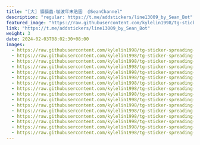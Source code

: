 ```yaml
---
title: "[大] 貓貓蟲-咖波年末貼圖  @SeanChannel"
description: "regular: https://t.me/addstickers/line13009_by_Sean_Bot"
featured_image: "https://raw.githubusercontent.com/kylelin1998/tg-sticker-spreading-worldwide-images/main/img/ce7ccbe3-9382-4adc-8ce5-0e9152580f16.jpg"
link: "https://t.me/addstickers/line13009_by_Sean_Bot"
weight: 3
date: 2024-02-03T08:02:30+08:00
images:
  - https://raw.githubusercontent.com/kylelin1998/tg-sticker-spreading-worldwide-images/main/img/ce7ccbe3-9382-4adc-8ce5-0e9152580f16.jpg
  - https://raw.githubusercontent.com/kylelin1998/tg-sticker-spreading-worldwide-images/main/img/e7de5dd0-96ad-4ca9-b3c6-1e3d3e9ac25e.jpg
  - https://raw.githubusercontent.com/kylelin1998/tg-sticker-spreading-worldwide-images/main/img/3e789177-0d26-41ec-a9f0-35cb1d952e30.jpg
  - https://raw.githubusercontent.com/kylelin1998/tg-sticker-spreading-worldwide-images/main/img/233a4add-6662-4d8a-a131-52c9a4d7fc09.jpg
  - https://raw.githubusercontent.com/kylelin1998/tg-sticker-spreading-worldwide-images/main/img/25fd99e5-3d3a-4baf-9613-f8d3ad1c0f6c.jpg
  - https://raw.githubusercontent.com/kylelin1998/tg-sticker-spreading-worldwide-images/main/img/e27c3262-f127-4b85-93e4-54ab3cda6a67.jpg
  - https://raw.githubusercontent.com/kylelin1998/tg-sticker-spreading-worldwide-images/main/img/cd70e958-9301-4549-9d93-1219e55b6a3a.jpg
  - https://raw.githubusercontent.com/kylelin1998/tg-sticker-spreading-worldwide-images/main/img/7cb41397-ab4d-4851-a07e-2e40280765f4.jpg
  - https://raw.githubusercontent.com/kylelin1998/tg-sticker-spreading-worldwide-images/main/img/553212fa-e72a-4b8a-9a03-9c3b1321fcd8.jpg
  - https://raw.githubusercontent.com/kylelin1998/tg-sticker-spreading-worldwide-images/main/img/0dccc8bd-74e3-4414-bdbd-2871c22e228e.jpg
  - https://raw.githubusercontent.com/kylelin1998/tg-sticker-spreading-worldwide-images/main/img/0c68399a-4ce0-42c6-8d2e-092d32c3e1bb.jpg
  - https://raw.githubusercontent.com/kylelin1998/tg-sticker-spreading-worldwide-images/main/img/f18a7f71-795c-432c-a7ec-1178e5f4b4b7.jpg
  - https://raw.githubusercontent.com/kylelin1998/tg-sticker-spreading-worldwide-images/main/img/cee71a24-fd74-4148-8d3f-e6db64f86cb8.jpg
  - https://raw.githubusercontent.com/kylelin1998/tg-sticker-spreading-worldwide-images/main/img/8e17fa37-9b71-4c80-88c4-c1bd7aba46ab.jpg
  - https://raw.githubusercontent.com/kylelin1998/tg-sticker-spreading-worldwide-images/main/img/e51090af-1ae5-4993-bec8-7b21061d0158.jpg
  - https://raw.githubusercontent.com/kylelin1998/tg-sticker-spreading-worldwide-images/main/img/c77b8380-3607-489f-81e7-dd86a036f6fc.jpg
---
```

